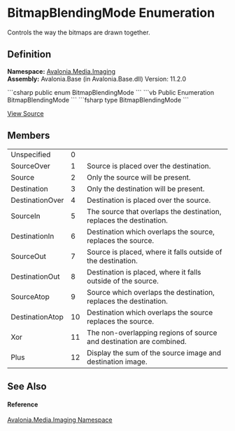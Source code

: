 # BitmapBlendingMode Enumeration


Controls the way the bitmaps are drawn together.



## Definition
**Namespace:** <a href="N_Avalonia_Media_Imaging">Avalonia.Media.Imaging</a>  
**Assembly:** Avalonia.Base (in Avalonia.Base.dll) Version: 11.2.0

<Tabs groupId="api-code-preview">
<TabItem value="csharp" label="C#">
```csharp
public enum BitmapBlendingMode
```
</TabItem>
<TabItem value="vb" label="VB">
```vb
Public Enumeration BitmapBlendingMode
```
</TabItem>
<TabItem value="fsharp" label="F#">
```fsharp
type BitmapBlendingMode
```
</TabItem>
</Tabs>



<a href="https://github.com/AvaloniaUI/Avalonia/tree/master/src/Avalonia.Base/Media/Imaging/BitmapBlendingMode.cs" title="View the source code">View Source</a>



## Members
<table>
<tr>
<td>Unspecified</td>
<td>0</td>
<td> </td>
</tr>
<tr>
<td>SourceOver</td>
<td>1</td>
<td>Source is placed over the destination.</td>
</tr>
<tr>
<td>Source</td>
<td>2</td>
<td>Only the source will be present.</td>
</tr>
<tr>
<td>Destination</td>
<td>3</td>
<td>Only the destination will be present.</td>
</tr>
<tr>
<td>DestinationOver</td>
<td>4</td>
<td>Destination is placed over the source.</td>
</tr>
<tr>
<td>SourceIn</td>
<td>5</td>
<td>The source that overlaps the destination, replaces the destination.</td>
</tr>
<tr>
<td>DestinationIn</td>
<td>6</td>
<td>Destination which overlaps the source, replaces the source.</td>
</tr>
<tr>
<td>SourceOut</td>
<td>7</td>
<td>Source is placed, where it falls outside of the destination.</td>
</tr>
<tr>
<td>DestinationOut</td>
<td>8</td>
<td>Destination is placed, where it falls outside of the source.</td>
</tr>
<tr>
<td>SourceAtop</td>
<td>9</td>
<td>Source which overlaps the destination, replaces the destination.</td>
</tr>
<tr>
<td>DestinationAtop</td>
<td>10</td>
<td>Destination which overlaps the source replaces the source.</td>
</tr>
<tr>
<td>Xor</td>
<td>11</td>
<td>The non-overlapping regions of source and destination are combined.</td>
</tr>
<tr>
<td>Plus</td>
<td>12</td>
<td>Display the sum of the source image and destination image.</td>
</tr>
</table>

## See Also


#### Reference
<a href="N_Avalonia_Media_Imaging">Avalonia.Media.Imaging Namespace</a>  
